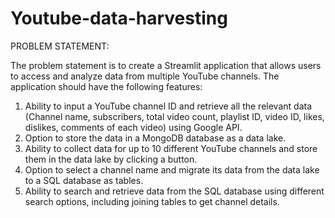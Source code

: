 
# Youtube-data-harvesting

PROBLEM STATEMENT:

The problem statement is to create a Streamlit application that allows users to access
and analyze data from multiple YouTube channels. The application should have the
following features:
1. Ability to input a YouTube channel ID and retrieve all the relevant data
(Channel name, subscribers, total video count, playlist ID, video ID, likes,
dislikes, comments of each video) using Google API.
2. Option to store the data in a MongoDB database as a data lake.
3. Ability to collect data for up to 10 different YouTube channels and store them in
the data lake by clicking a button.
4. Option to select a channel name and migrate its data from the data lake to a
SQL database as tables.
5. Ability to search and retrieve data from the SQL database using different
search options, including joining tables to get channel details.
